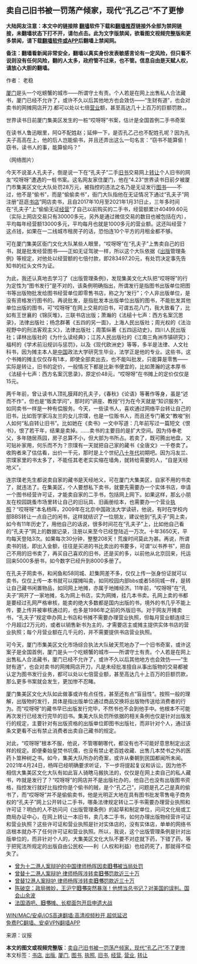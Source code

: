 <h2>卖自己旧书被一罚荡产倾家，现代“孔乙己”不了更惨</h2> <p class="notice"><b>大陆网友注意：本文中的链接除 <a href="https://github.com/bannedbook/fanqiang" >翻墙</a>软件下载和<a href="https://github.com/killgcd/justmysocks/blob/master/README.md">翻墙推荐</a>链接外全部为禁网链接，未翻墙状态下打不开，请勿点击。此为文字版禁闻，欲看图文视频完整版和更多禁闻，请下载<a href="https://github.com/bannedbook/fanqiang">翻墙软件或APP</a>后翻墙上禁闻网。</p><p>备注：翻墙看新闻非常安全，翻墙以真实身份发表敏感言论有一定风险，但只看不说则没有任何风险，翻的人太多，政府管不过来，也不管。信息自由是天赋人权，请放心大胆的翻墙。</b></p>  <div class="entry"> <p>作者： 老稳</p> <p id="summary"><a href="https://www.bannedbook.org/bnews/tag/%E5%8E%A6%E9%97%A8/" class="st_tag internal_tag" rel="tag" title="标签 厦门 下的日志">厦门</a>是头一个吃螃蟹的城市——所谓守土有责。个人若是在网上出售私人合法藏书，厦门已经不允许了，或许不久以后其他地方也会效仿——“生财有道”，也会对卖书的网摊网店开刀.都可以处以七倍<a href="https://www.bannedbook.org/bnews/tag/%E8%90%A5%E4%B8%9A/" class="st_tag internal_tag" rel="tag" title="标签 营业 下的日志">营业</a>额，甚至高达几十上百万的巨额罚款，。</p> <p id="conimg">世界读书日前厦门集美区发生的一桩“哎呀呀”书案，估计是全国首例二手书奇案</p> <p>在读书人鲁迅眼里，阿Q不配姓赵；延伸一下，是否孔乙己也不配姓孔呢？因为孔夫子高高在上，他的后人岂能偷书，并且还弄出这么一句名言：“窃书不能算偷！窃书，读书人的事，能算偷吗？”</p>  <p>（网络图片）</p> <p>今天不说圣人孔夫子，倒是说一下在“孔夫子”二手<a href="https://www.bannedbook.org/bnews/tag/%E6%97%A7%E4%B9%A6/" class="st_tag internal_tag" rel="tag" title="标签 旧书 下的日志">旧书</a>交易网上<a href="https://www.bannedbook.org/bnews/tag/%E8%BD%AC%E8%AE%A9/" class="st_tag internal_tag" rel="tag" title="标签 转让 下的日志">转让</a>个人旧书的网友“哎呀呀”遭遇的一桩书案。这名网友家住厦门，他在“4.23”世界读书日前夕被厦门市集美区文化大队处罚28万元，被指控的违法之名乃是无证发行<a href="https://www.bannedbook.org/bnews/tag/%E5%9B%BE%E4%B9%A6/" class="st_tag internal_tag" rel="tag" title="标签 图书 下的日志">图书</a>——不过，他不是“偷书”，而是“偷偷卖书”，衙门大队指他在无证情况下通过“孔夫子”网注册“逛逛<a href="https://www.bannedbook.org/bnews/tag/%E4%B9%A6%E5%BA%97/" class="st_tag internal_tag" rel="tag" title="标签 书店 下的日志">书店</a>”网店卖书，且自2017年10月至2021年1月31日止，三年多时间在“孔夫子”上“偷偷无证<a href="https://www.bannedbook.org/bnews/tag/%E7%BB%8F%E8%90%A5/" class="st_tag internal_tag" rel="tag" title="标签 经营 下的日志">经营</a>”了自己以前购买的二手书，经营额累计40499.60元（实际上网店交易只有30000多元，另外是通过微信交易的数目也被包括在内），平均每年经营额13000多元，平均每月也就是1000多元的营业额。这还叫经营？这点钱，如果在一二线城市租房子的话，恐怕连10个平方的月租金都不够。</p> <p>可在厦门集美区衙门文化大队某些人眼里，“哎呀呀”在“孔夫子”上售卖自己的旧书，就是批发经营图书——正如无证驾驶一样，所以这个大队依据《<a href="https://www.bannedbook.org/bnews/tag/%E5%87%BA%E7%89%88/" class="st_tag internal_tag" rel="tag" title="标签 出版 下的日志">出版</a>管理条例》等规定，对他处以经营额的七倍付款，即283497.20元，有处罚决定事先告知书的红头文件为证。</p> <p>为此，我还认真地去学习了《出版管理条例》，发现集美文化大队把“哎呀呀”的行为定性为“图书发行”是不对的，该条例明确指出，所谓发行是指图书出版单位把图书等出版物批发给图书经营单位即零售书店，称之为“发行”；个人非出版单位，是没有资格发行图书的。再说批发，是指批发本出版单位出版的图书，不能批发其他单位出版的图书，可“哎呀呀”在网上交易的旧书，可谓五花八门，我大致看了，比如有王世襄的《锦灰堆》，三联书店出版；萧瀚的《法槌十七声：西方名案沉思录》，法律出版社；杨念群著《五四的另一面》，上海人民出版社；周光权的《法治视野中的刑法客观主义》，法律出版社；周策纵著《五四运动史》，四川人民出版社；译林出版社的《为什么读经典》；江苏人民出版社的《江南三角洲市镇研究》；福柯的《学术前沿规训与惩罚》，以及《现代欧洲史》等等，多半是法律、人文社科书，因为摊主本人是<span class='wp_keywordlink_affiliate'><a href="https://www.bannedbook.org/" title="中国" target="_blank">中国</a></span>政法大学研究生毕业，法学正是他的专业。这些书，这个书摊的摊主仅仅存有1本，即使全部卖出去，也不能叫批发，只能算是零售——实际是转让，旧书的定价，一般情况下都是比新书便宜的，比如萧瀚的这本厚书《法槌十七声：西方名案沉思录》，原定价48元，“哎呀呀”在书摊上的定价仅仅是15元。</p>  <p>两千年前，曾让读书人顶礼膜拜的孔夫子，《春秋》《论语》等著作等身，虽是“述而不作”，但也是“贩卖学问”，那时的“讲座、教授”行为在今天就是“知识服务”，如同卖书一样是一种有偿服务。今天，一些读书人，喜欢通过网络平台转让自己的旧书，比如哲学家冯友兰的女儿宗璞，也是一位贩书人，而且还专门著文“教唆”别人如何“私自转让旧书”。比如她在《卖书》一文中写道：几年前写过一篇短文《恨书》，恨了若干年，结果是卖掉。……卖书的主要目的是扩大空间。因为侍奉老父，多年随居燕园，房子总算不小，但大部为书所占。若卖了，既可腾出地盘，又可贴补家用，何乐而不为？宗璞有一天就把自己家的藏书《全唐文》一千卷卖了。收购者来了估估看，出价一千元，那时是上个世纪<span class='wp_keywordlink'><a href="https://www.bannedbook.org/forum2/topic939.html" title="《八十年代访谈录》" target="_blank">八十年代</a></span>初期吧。因为冯友兰、宗璞家里的书太多了，不能任其老老实实缩在墙角，就转给需要的人，“自是天经地义”。</p> <p>连宗璞老先生都说卖自家的藏书是天经地义，可在厦门大集美区，自家不用的书卖了，就违法了。在集美区，个人要想私下卖书，就要先需要办一个实体书店，申请一个图书经营许可证，才能卖自家的二手书，包括网上网下。如果这样，那幺小朋友在校园跳蚤市场里转让自己的旧玩具、旧画册绘本，也需要办一个营业<a href="https://www.bannedbook.org/bnews/tag/%E6%89%A7%E7%85%A7/" class="st_tag internal_tag" rel="tag" title="标签 执照 下的日志">执照</a>？“哎呀呀”本名杨晖，2009年在北京中国政法大学读研，他说，有时在学校内部BBS转让一点自己的闲书，这样就结识了一位朋友，建议他到“孔夫子”网上卖，如今有11年历史了，用他自己的话说，很多时间花在“孔夫子”上，比如他自己看的“孔夫子”网上的数据记录，注册以来至今已经登陆近一万次。十年3650天，平均每天登陆3次。如果每次30分钟，整整208天！荒废时间莫此为甚。再说，所谓卖书的钱，即出入金额，往往是买进的书比卖出的书要多，可谓“以书养书”，把自己不用的旧书卖了，再买自己喜欢的旧书，还是买的多，以前他从北京回来，托运回来5000多册书，如今数字已经升到8000多册了。</p> <p>在孔夫子网卖书，和闲鱼和58同城、赶集网差不多，仅仅上传一张身份证就可以卖书，仅仅上传一本书就可以摆摊叫卖，如同校园内部bbs或者58同城一样，是转让自己藏书闲置物品，如同网上地摊，亦属于地摊经济。11年前，“哎呀呀”在“孔夫子”网开了一家地摊，名为网上书店，实为网摊，挂几本书卖。孔网上卖的书都是要经过孔网严格审核，能卖的绝大多数都是国内出版的书，境外的书几乎不能上传，要上传并被审核通过的，也多是1986年之前的外版旧书。对于网友开摊卖书，“孔夫子”规定申办网上书店和书摊不需要办理营业执照，但每月营业额连续三个月超过2万元的，或者以销售新书为主的，才需要店主或摊主提供实体书店的营业执照；每个月营业额在几千元的，并不需要提供书店营业执照。</p> <p>可今天，厦门市集美区文化市场综合执法大队破天荒地办了一个旧书奇案，或许这案子是全国首例，厦门是头一个吃螃蟹的城市——所谓守土有责。个人若是在网上出售私人合法藏书，厦门已经不允许了，或许不久以后其他地方也会效仿——“生财有道”，也会对卖书的网摊网店开刀，凡是未经批准擅自从事出版物的交易都被认定为图书发行业务，都可以处以七倍营业额，甚至高达几十上百万的巨额罚款，那么更多书案就会发生，更加惨不忍睹。</p>  <p>厦门集美区文化大队如此做事或许有点任性，甚至还有点“盲目性”。按照一般的理解，出版物的发行，具体是指出版单位通过商品交换将出版物传送给消费者的行为。而“哎呀呀”的藏书早已出版发行完毕，不然书也不会到他手中。他根本不可能再次发行已经发行完毕的旧书。集美大队处罚所依据的相关条例也仅是针对出版发行的规定，主要针对有出版资格的出版单位即图书出版社，而非针对个人，通过该条文更看不出有禁止消费者出卖自己藏书的规定。</p> <p>对此，“哎呀呀”根本不服，他说，不管哪朝哪代，都没有也不可能好意思制定出这样的规定。即便秦始皇焚书坑儒，也没有禁止老百姓收藏、出售几本焚书之外的医药卜筮种树之书。如今，集美大队所办的奇案，或许从秦朝到民国都闻所未闻。2021年4月24日，杨晖已经明确要求听证，下一步将提起复议和诉讼，因为他不相信大集美区文化大队有如此盲人骑瞎马搬执法的，仅仅是在网上卖自己的私人藏书，咋就是发行了？“哎呀呀”的网店并不是出版社办的，他自己也没有出版图书资格，指控发行就好比指控你是个偷书的贼，是个“孔乙己”，问题是孔乙己是真的偷书了，而“哎呀呀”并不是偷偷卖书，他是光明正大地在具有图书批发零售电子商务权的“孔夫子”网上公开转让二手书，哪条法律规定转让二手书需要办理营业执照和许可证？明白的人不妨问问《出版管理条例》的起草和制定单位，问问文化局或工商局办证中心，在网上转让一本旧书，卖几本二手书，如何办理出版物经营许可证和营业执照？这些许可证和营业执照是针对实体店的，没有实体店，单单的网络书店根本就办不了任何许可证和营业执照。所以，我说，这个出版管理条例是针对出版单位的，而非针对个人的，大集美区文化大队不要不对症就下药，下错了药，等于把宪法所规定的出版自由公民权——利（人权和利益）也给药死了，那就得不偿失了。</p> <ul class='op-related-articles' title='相关阅读'> <li><a href='https://www.bannedbook.org/bnews/baitai/20210428/1535323.html' target='_blank'>曾为十二港人案辩护的中国律师杨晖因卖<b>旧书</b>被当局处罚</a></li> <li><a href='https://www.bannedbook.org/bnews/baitai/20210428/1535307.html' target='_blank'>曾替十二港人案辩护 律师杨晖涉转卖<b>旧书</b>罚款近三十万</a></li> <li><a href='https://www.bannedbook.org/bnews/ssgc/20210427/1534786.html' target='_blank'>曾替12港人案辩护 律师杨晖涉转卖<b>旧书</b>罚款近三十万</a></li> <li><a href='https://www.bannedbook.org/bnews/cbnews/20210115/1468284.html' target='_blank'>陈破空：政局微妙，王沪宁<b>旧书</b>突然暴涨！他想当总书记？对美国的误判。国会山余波</a></li> <li><a href='https://www.bannedbook.org/bnews/baitai/20190411/1111634.html' target='_blank'>法国酒吧、<b>旧书</b>摊、长棍面包开启申遗大战</a></li> </ul> <p class="texttj"> <a href="https://github.com/bannedbook/fanqiang/wiki/V2ray%E6%9C%BA%E5%9C%BA" target="_blank">WIN/MAC/安卓/iOS高速翻墙:高清视频秒开,超低延迟</a><br/> <a href="https://github.com/bannedbook/fanqiang/wiki/%E7%A6%81%E9%97%BB%E7%BD%91%E5%AE%89%E5%8D%93%E7%BF%BB%E5%A2%99%E6%96%B0%E9%97%BBAPP" target="_blank">免费PC翻墙、安卓VPN翻墙APP</a></p><div id="archive-pix-1" class="banner-ads"> <!-- AuctionX Display platform tag START --> <div id="26318x728x90x621x_ADSLOT1" clicktrack="%%CLICK_URL_ESC%%"></div> <!-- AuctionX Display platform tag END --> </div> <div id="archive-pix-2" class="banner-ads"> <!-- AuctionX Display platform tag START --> <div id="26315x300x250x621x_ADSLOT1" clicktrack="%%CLICK_URL_ESC%%"></div> <!-- AuctionX Display platform tag END --> </div><p> 来源：议报 </p> <a name='sharetosocial'></a>       <div><b>本文的图文或视频完整版</b>：<a href='https://www.bannedbook.org/bnews/comments/20210501/1537473.html'>卖自己旧书被一罚荡产倾家，现代“孔乙己”不了更惨</a></div>  </div><!--END ENTRY--> <div class="postfooter"> <div>本文标签：<a href="https://www.bannedbook.org/bnews/tag/%E4%B9%A6%E5%BA%97/" rel="tag">书店</a>, <a href="https://www.bannedbook.org/bnews/tag/%E5%87%BA%E7%89%88/" rel="tag">出版</a>, <a href="https://www.bannedbook.org/bnews/tag/%E5%8E%A6%E9%97%A8/" rel="tag">厦门</a>, <a href="https://www.bannedbook.org/bnews/tag/%E5%9B%BE%E4%B9%A6/" rel="tag">图书</a>, <a href="https://www.bannedbook.org/bnews/tag/%E6%89%A7%E7%85%A7/" rel="tag">执照</a>, <a href="https://www.bannedbook.org/bnews/tag/%E6%97%A7%E4%B9%A6/" rel="tag">旧书</a>, <a href="https://www.bannedbook.org/bnews/tag/%E7%BB%8F%E8%90%A5/" rel="tag">经营</a>, <a href="https://www.bannedbook.org/bnews/tag/%E8%90%A5%E4%B8%9A/" rel="tag">营业</a>, <a href="https://www.bannedbook.org/bnews/tag/%E8%BD%AC%E8%AE%A9/" rel="tag">转让</a></div>  </div><!--END POSTFOOTER--> 